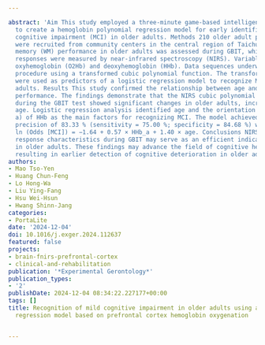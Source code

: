 ---
abstract: 'Aim This study employed a three-minute game-based intelligence test (GBIT)
  to create a hemoglobin polynomial regression model for early identification of mild
  cognitive impairment (MCI) in older adults. Methods 210 older adult participants
  were recruited from community centers in the central region of Taichung City. Working
  memory (WM) performance in older adults was assessed during GBIT, while hemoglobin
  responses were measured by near-infrared spectroscopy (NIRS). Variables included
  oxyhemoglobin (O2Hb) and deoxyhemoglobin (HHb). Data sequences underwent a fitting
  procedure using a transformed cubic polynomial function. The transformed coefficients
  were used as predictors of a logistic regression model to recognize MCI in older
  adults. Results This study confirmed the relationship between age and cognitive
  performance. The findings demonstrate that the NIRS cubic polynomial function trends
  during the GBIT test showed significant changes in older adults, increasing with
  age. Logistic regression analysis identified age and the orientation (coefficient
  a) of HHb as the main factors for recognizing MCI. The model achieved an overall
  precision of 83.33 % (sensitivity = 75.00 %; specificity = 84.68 %) with the formula:
  ln (Odds [MCI]) = −1.64 + 0.57 × HHb_a + 1.40 × age. Conclusions NIRS hemoglobin
  response characteristics during GBIT may serve as an efficient indicator of MCI
  in older adults. These findings may advance the field of cognitive health evaluation,
  resulting in earlier detection of cognitive deterioration in older adults.'
authors:
- Mao Tso-Yen
- Huang Chun-Feng
- Lo Hong-Wa
- Liu Ying-Fang
- Hsu Wei-Hsun
- Hwang Shinn-Jang
categories:
- PortaLite
date: '2024-12-04'
doi: 10.1016/j.exger.2024.112637
featured: false
projects:
- brain-fnirs-prefrontal-cortex
- clinical-and-rehabilitation
publication: '*Experimental Gerontology*'
publication_types:
- '2'
publishDate: 2024-12-04 08:34:22.227177+00:00
tags: []
title: Recognition of mild cognitive impairment in older adults using a polynomial
  regression model based on prefrontal cortex hemoglobin oxygenation

---
